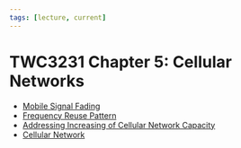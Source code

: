 ```yaml
---
tags: [lecture, current]
---
```


# TWC3231 Chapter 5: Cellular Networks

- [Mobile Signal Fading](202305081319.md)
- [Frequency Reuse Pattern](202305081328.md)
- [Addressing Increasing of Cellular Network Capacity](202305081832.md)
- [Cellular Network](202303292214.md)
